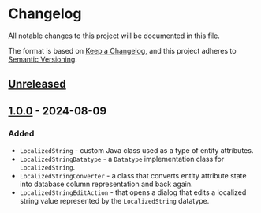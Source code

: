 # Changelog

All notable changes to this project will be documented in this file.

The format is based on [Keep a Changelog](https://keepachangelog.com/en/1.1.0/),
and this project adheres to [Semantic Versioning](https://semver.org/spec/v2.0.0.html).

## [Unreleased]

## [1.0.0] - 2024-08-09

### Added

- `LocalizedString` - custom Java class used as a type of entity attributes.
- `LocalizedStringDatatype` - a `Datatype` implementation class for `LocalizedString`.
- `LocalizedStringConverter` - a class that converts entity attribute state into database column representation and back again.
- `LocalizedStringEditAction` - that opens a dialog that edits a localized string value represented by the `LocalizedString` datatype.

[unreleased]: https://github.com/glebfox/jmix-localized-string-datatype-addon/compare/v1.0.0...HEAD
[1.0.0]: https://github.com/glebfox/jmix-localized-string-datatype-addon/releases/tag/v1.0.0
